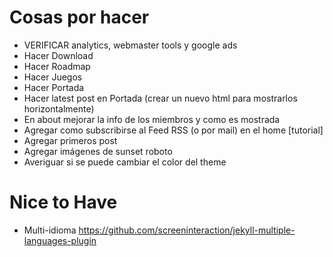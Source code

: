 # Cosas por hacer

* VERIFICAR analytics, webmaster tools y google ads
* Hacer Download
* Hacer Roadmap
* Hacer Juegos
* Hacer Portada
* Hacer latest post en Portada (crear un nuevo html para mostrarlos horizontalmente)
* En about mejorar la info de los miembros y como es mostrada
* Agregar como subscribirse al Feed RSS (o por mail) en el home [tutorial]
* Agregar primeros post
* Agregar imágenes de sunset roboto
* Averiguar si se puede cambiar el color del theme

# Nice to Have

* Multi-idioma https://github.com/screeninteraction/jekyll-multiple-languages-plugin
